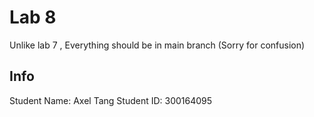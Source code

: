 # Lab 8

Unlike lab 7 , Everything should be in main branch (Sorry for confusion)

## Info

Student Name: Axel Tang
Student ID: 300164095

